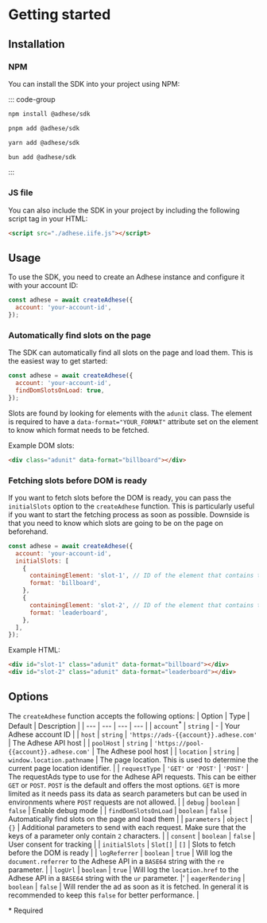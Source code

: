 # Getting started

## Installation

### NPM
You can install the SDK into your project using NPM:

::: code-group
```bash [npm]
npm install @adhese/sdk
```
```bash [pnpm]
pnpm add @adhese/sdk
```
```bash [yarn]
yarn add @adhese/sdk
```
```bash [bun]
bun add @adhese/sdk
```
:::

### JS file
You can also include the SDK in your project by including the following script tag in your HTML:

```html
<script src="./adhese.iife.js"></script>
```

## Usage
To use the SDK, you need to create an Adhese instance and configure it with your account ID:

```js
const adhese = await createAdhese({
  account: 'your-account-id',
});
```

### Automatically find slots on the page
The SDK can automatically find all slots on the page and load them. This is the easiest way to get started:

```js
const adhese = await createAdhese({
  account: 'your-account-id',
  findDomSlotsOnLoad: true,
});
```

Slots are found by looking for elements with the `adunit` class. The element is required to have a
`data-format="YOUR_FORMAT"` attribute set on the element to know which format needs to be fetched.

Example DOM slots:
```html
<div class="adunit" data-format="billboard"></div>

```

### Fetching slots before DOM is ready
If you want to fetch slots before the DOM is ready, you can pass the `initialSlots` option to the `createAdhese`
function. This is particularly useful if you want to start the fetching process as soon as possible. Downside is that
you need to know which slots are going to be on the page on beforehand.

```js
const adhese = await createAdhese({
  account: 'your-account-id',
  initialSlots: [
    {
      containingElement: 'slot-1', // ID of the element that contains the slot
      format: 'billboard',
    },
    {
      containingElement: 'slot-2', // ID of the element that contains the slot
      format: 'leaderboard',
    },
  ],
});
```

Example HTML:
```html
<div id="slot-1" class="adunit" data-format="billboard"></div>
<div id="slot-2" class="adunit" data-format="leaderboard"></div>
```

## Options
The `createAdhese` function accepts the following options:
| Option | Type | Default | Description |
| --- | --- | --- | --- |
| `account`<sup>*</sup> | `string` | - | Your Adhese account ID |
| `host` | `string` | `'https://ads-{{account}}.adhese.com'` | The Adhese API host |
| `poolHost` | `string` | `'https://pool-{{account}}.adhese.com'` | The Adhese pool host |
| `location` | `string` | `window.location.pathname` | The page location. This is used to determine the current page location identifier. |
| `requestType` | `'GET'` or `'POST'` | `'POST'` | The requestAds type to use for the Adhese API requests. This can be either `GET` or `POST`. `POST` is the default and offers the most options. `GET` is more limited as it needs pass its data as search parameters but can be used in environments where `POST` requests are not allowed. |
| `debug` | `boolean` | `false` | Enable debug mode |
| `findDomSlotsOnLoad` | `boolean` | `false` | Automatically find slots on the page and load them |
| `parameters` | `object` | `{}` | Additional parameters to send with each request. Make sure that the keys of a parameter only contain `2` characters. |
| `consent` | `boolean` | `false` | User consent for tracking |
| `initialSlots` | `Slot[]` | `[]` | Slots to fetch before the DOM is ready |
| `logReferrer` | `boolean` | `true` | Will log the `document.referrer` to the Adhese API in a `BASE64` string with the `re` parameter. |
| `logUrl` | `boolean` | `true` | Will log the `location.href` to the Adhese API in a `BASE64` string with the `ur` parameter. |'
| `eagerRendering` | `boolean` | `false` | Will render the ad as soon as it is fetched. In general it is recommended to keep this `false` for better performance. |

\* Required
